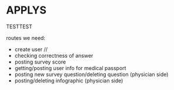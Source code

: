 # APPLYS

TESTTEST

routes we need:
- create user // 
- checking correctness of answer
- posting survey score
- getting/posting user info for medical passport
- posting new survey question/deleting question (physician side)
- posting/deleting infographic (physician side)
